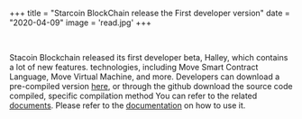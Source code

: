 +++
title = "Starcoin BlockChain release the First developer version"
date = "2020-04-09"
image = 'read.jpg'
+++

<br/>

Stacoin Blockchain released its first developer beta, Halley, which contains a lot of new features. technologies, including Move Smart Contract Language, Move Virtual Machine, and more. Developers can download a pre-compiled version [here](https://github.com/starcoinorg/starcoin/releases/tag/v0.1.0-alpha), or through the github download the source code compiled, specific compilation method You can refer to the related [documents](http://developer.starcoin.org/en/build/). Please refer to the [documentation](http://developer.starcoin.org/en/first_transaction/) on how to use it.
